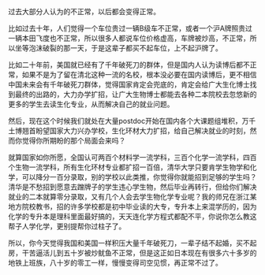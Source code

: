 <p>过去大部分人认为的不正常，以后都会变得正常。</p><p>比如过去十年，人们觉得一个车位贵过一辆B级车不正常，或者一个沪A牌照贵过一辆本田飞度也不正常，所以很多人都说车位价格虚高，车牌被炒高，不正常，所以坐等泡沫破裂的那一天，于是这辈子都买不起车位，上不起沪牌了。</p><p>比如二十年前，美国就已经有了千年破死刀的群体，但是国内人认为读博后都不正常，如果不是为了留在清北这种一流的名校，根本没必要在国内读博后，更不相信中国未来会有千年破死刀群体，觉得国家肯定会兜底的，肯定会给广大生化博士找到最终的出路的，大力办学扩招，让广大生物博士都能去各种二本院校去忽悠新的更多的学生去读生化专业，从而解决自己的就业问题。</p><p>然后，现在这个时候我们就处在大量postdoc开始在国内各个大课题组堆积，万千土博翘首盼望国家大力兴办学校，生化环材大力扩招，给自己解决就业的时刻，然而你觉得你所期盼的那个局面会来吗？</p><p>就算国家如你所愿，全国认可两百个材料学一流学科，三百个化学一流学科，四百个生物一流学科，所有生化环材专业都扩招一百倍，清华大学只要肯学生物学和化学，可以降分一百分录取，别的学校以此类推，你觉得你就能招到足够的学生吗？清华是不愁招到愿意去蹭牌子的学生违心学生物，然后毕业再转行，但给你们解决就业的二本就算零分录取，又有几个人会去学生物化学专业呢？我的师兄在浙江某地方院校教书，招的许多学校都是初中毕业读的大专，专升本上来混学历的，因为化学的专升本是理科里面最好搞的，天天连化学方程式都配不平，你说你怎么教这帮子人学化学，更别提帮你过柱子了。</p><p>所以，你今天觉得我国和美国一样积压大量千年破死刀，一辈子结不起婚，买不起房，干苦逼活儿到五十岁被炒鱿鱼不正常，但是这正如日本现在有很多六十多岁的地铁上班族，八十岁的零工一样，慢慢变得司空见惯，再正常不过了。</p><p></p>